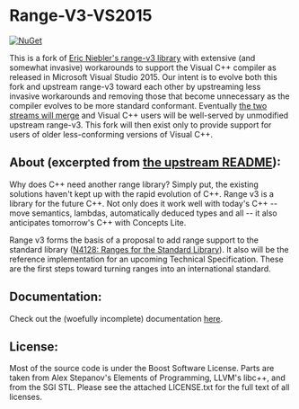 Range-V3-VS2015
===============
[![NuGet](https://img.shields.io/nuget/v/Range-V3-VS2015.svg)](https://img.shields.io/nuget/v/Range-V3-VS2015.svg)  

This is a fork of [Eric Niebler's range-v3 library](https://github.com/ericniebler/range-v3) with extensive (and somewhat invasive) workarounds to support the Visual C++ compiler as released in Microsoft Visual Studio 2015. Our intent is to evolve both this fork and upstream range-v3 toward each other by upstreaming less invasive workarounds and removing those that become unnecessary as the compiler evolves to be more standard conformant. Eventually [the two streams will merge](https://www.youtube.com/watch?v=jyaLZHiJJnE) and Visual C++ users will be well-served by unmodified upstream range-v3. This fork will then exist only to provide support for users of older less-conforming versions of Visual C++.

About (excerpted from [the upstream README](https://github.com/ericniebler/range-v3/blob/master/README.md)):
------

Why does C++ need another range library? Simply put, the existing solutions haven't kept up with the rapid evolution of C++. Range v3 is a library for the future C++. Not only does it work well with today's C++ -- move semantics, lambdas, automatically deduced types and all -- it also anticipates tomorrow's C++ with Concepts Lite.

Range v3 forms the basis of a proposal to add range support to the standard library ([N4128: Ranges for the Standard Library](http://www.open-std.org/jtc1/sc22/wg21/docs/papers/2014/n4128.html)). It also will be the reference implementation for an upcoming Technical Specification. These are the first steps toward turning ranges into an international standard.

Documentation:
--------------

Check out the (woefully incomplete) documentation [here](https://ericniebler.github.io/range-v3/).

License:
--------

Most of the source code is under the Boost Software License. Parts are taken from Alex Stepanov's Elements of Programming, LLVM's libc++, and from the SGI STL. Please see the attached LICENSE.txt for the full text of all licenses.
